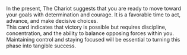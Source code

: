 In the present, The Chariot suggests that you are ready to move toward your goals with determination and courage. It is a favorable time to act, advance, and make decisive choices.  
This card indicates that victory is possible but requires discipline, concentration, and the ability to balance opposing forces within you. Maintaining control and staying focused will be essential to turning this phase into tangible success.

